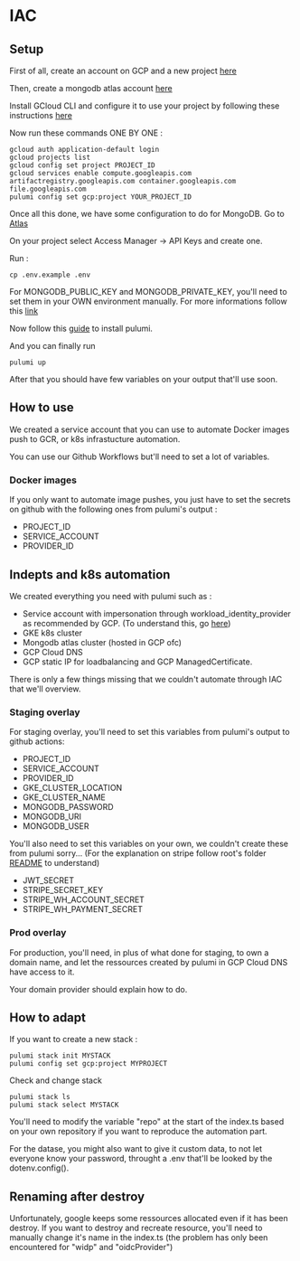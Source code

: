 # IAC

## Setup

First of all, create an account on GCP and a new project [here](https://cloud.google.com)

Then, create a mongodb atlas account [here](https://www.mongodb.com/cloud/atlas/register)

Install GCloud CLI and configure it to use your project by following these instructions [here](https://cloud.google.com/sdk/docs/install)

Now run these commands ONE BY ONE :

```
gcloud auth application-default login
gcloud projects list
gcloud config set project PROJECT_ID
gcloud services enable compute.googleapis.com artifactregistry.googleapis.com container.googleapis.com file.googleapis.com
pulumi config set gcp:project YOUR_PROJECT_ID
```

Once all this done, we have some configuration to do for MongoDB.
Go to [Atlas](https://cloud.mongodb.com)

On your project select Access Manager -> API Keys and create one.

Run :

```
cp .env.example .env
```

For MONGODB_PUBLIC_KEY and MONGODB_PRIVATE_KEY, you'll need to set them in your OWN environment manually. For more informations follow this [link](https://www.pulumi.com/registry/packages/mongodbatlas/installation-configuration/)

Now follow this [guide](https://www.pulumi.com/docs/install/) to install pulumi.

And you can finally run

```
pulumi up
```

After that you should have few variables on your output that'll use soon.

## How to use

We created a service account that you can use to automate Docker images push to GCR, or k8s infrastucture automation.

You can use our Github Workflows but'll need to set a lot of variables.

### Docker images

If you only want to automate image pushes, you just have to set the secrets on github with the following ones from pulumi's output :

-   PROJECT_ID
-   SERVICE_ACCOUNT
-   PROVIDER_ID

## Indepts and k8s automation

We created everything you need with pulumi such as :

-   Service account with impersonation through workload_identity_provider as recommended by GCP. (To understand this, go [here](https://cloud.google.com/kubernetes-engine/docs/how-to/workload-identity?hl=fr))
-   GKE k8s cluster
-   Mongodb atlas cluster (hosted in GCP ofc)
-   GCP Cloud DNS
-   GCP static IP for loadbalancing and GCP ManagedCertificate.

There is only a few things missing that we couldn't automate through IAC that we'll overview.

### Staging overlay

For staging overlay, you'll need to set this variables from pulumi's output to github actions:

-   PROJECT_ID
-   SERVICE_ACCOUNT
-   PROVIDER_ID
-   GKE_CLUSTER_LOCATION
-   GKE_CLUSTER_NAME
-   MONGODB_PASSWORD
-   MONGODB_URI
-   MONGODB_USER

You'll also need to set this variables on your own, we couldn't create these from pulumi sorry... (For the explanation on stripe follow root's folder [README](/README.md#get-your-stripe-secret-key) to understand)

-   JWT_SECRET
-   STRIPE_SECRET_KEY
-   STRIPE_WH_ACCOUNT_SECRET
-   STRIPE_WH_PAYMENT_SECRET

### Prod overlay

For production, you'll need, in plus of what done for staging, to own a domain name, and let the ressources created by pulumi in GCP Cloud DNS have access to it.

Your domain provider should explain how to do.

## How to adapt

If you want to create a new stack :

```
pulumi stack init MYSTACK
pulumi config set gcp:project MYPROJECT
```

Check and change stack

```
pulumi stack ls
pulumi stack select MYSTACK
```

You'll need to modify the variable "repo" at the start of the index.ts based on your own repository if you want to reproduce the automation part.

For the datase, you might also want to give it custom data, to not let everyone know your password, throught a .env that'll be looked by the dotenv.config().

## Renaming after destroy

Unfortunately, google keeps some ressources allocated even if it has been destroy.
If you want to destroy and recreate resource, you'll need to manually change it's name in the index.ts (the problem has only been encountered for "widp" and "oidcProvider")
